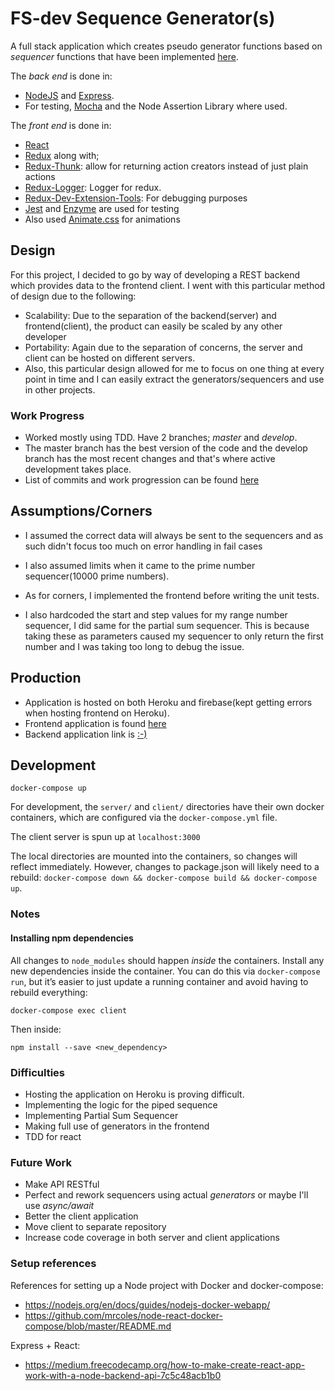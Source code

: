 FS-dev Sequence Generator(s)
========================================

A full stack application which creates pseudo generator functions based on *sequencer* functions that have been implemented [here](https://github.com/DanCarl857/FS-dev-generator/blob/master/server/generators.js). 

The _back end_ is done in:
* [NodeJS]() and [Express](). 
* For testing, [Mocha]() and the Node Assertion Library where used.

The _front end_ is done in:
* [React]()
* [Redux]() along with;
* [Redux-Thunk](): allow for returning action creators instead of just plain actions
* [Redux-Logger](https://github.com/LogRocket/redux-logger): Logger for redux.
* [Redux-Dev-Extension-Tools](https://github.com/zalmoxisus/redux-devtools-extension): For debugging purposes
* [Jest]() and [Enzyme]() are used for testing
* Also used [Animate.css]() for animations

## Design

For this project, I decided to go by way of developing a REST backend which provides data to the frontend client. I went with this particular
method of design due to the following:

* Scalability: Due to the separation of the backend(server) and frontend(client), the product can easily be scaled by any other developer
* Portability: Again due to the separation of concerns, the server and client can be hosted on different servers.
* Also, this particular design allowed for me to focus on one thing at every point in time and I can easily extract the generators/sequencers and use in other projects.

### Work Progress

* Worked mostly using TDD. Have 2 branches; *master* and *develop*. 
* The master branch has the best version of the code and the develop branch has the most recent changes and that's where active development takes place.
* List of commits and work progression can be found [here](https://github.com/DanCarl857/FS-dev-generator/commits/master)

## Assumptions/Corners
* I assumed the correct data will always be sent to the sequencers and as such didn't focus too much on error handling in fail cases
* I also assumed limits when it came to the prime number sequencer(10000 prime numbers).

* As for corners, I implemented the frontend before writing the unit tests.
* I also hardcoded the start and step values for my range number sequencer, I did same for the partial sum sequencer. This is because taking these as parameters caused my sequencer to only return the first number and I was taking too long to debug the issue.

## Production

* Application is hosted on both Heroku and firebase(kept getting errors when hosting frontend on Heroku).
* Frontend application is found [here](https://generator-9781d.firebaseapp.com/)
* Backend application link is [:-)](https://thawing-sands-55019.herokuapp.com/)

## Development

```
docker-compose up
```

For development, the `server/` and `client/` directories have their own docker containers, which are configured via the `docker-compose.yml` file.

The client server is spun up at `localhost:3000`

The local directories are mounted into the containers, so changes will reflect immediately. However, changes to package.json will likely need to a rebuild: `docker-compose down && docker-compose build && docker-compose up`.

### Notes

#### Installing npm dependencies

All changes to `node_modules` should happen *inside* the containers. Install any new dependencies inside the container. You can do this via `docker-compose run`, but it’s easier to just update a running container and avoid having to rebuild everything:

```
docker-compose exec client
```

Then inside:

```
npm install --save <new_dependency>
```

### Difficulties

* Hosting the application on Heroku is proving difficult.
* Implementing the logic for the piped sequence
* Implementing Partial Sum Sequencer
* Making full use of generators in the frontend
* TDD for react

### Future Work

* Make API RESTful
* Perfect and rework sequencers using actual *generators* or maybe I'll use *async/await*
* Better the client application
* Move client to separate repository
* Increase code coverage in both server and client applications

### Setup references

References for setting up a Node project with Docker and docker-compose:

*   https://nodejs.org/en/docs/guides/nodejs-docker-webapp/
*   https://github.com/mrcoles/node-react-docker-compose/blob/master/README.md

Express + React:

*   https://medium.freecodecamp.org/how-to-make-create-react-app-work-with-a-node-backend-api-7c5c48acb1b0